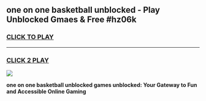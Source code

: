 
## one on one basketball unblocked - Play Unblocked Gmaes & Free #hz06k
<h3>
<a href="https://news.freeplayer.one?title=one_on_one_basketball_unblocked&ref=03M">CLICK TO PLAY</a></h3>
<hr>

<h3>
<a href="https://news.freeplayer.one?title=one_on_one_basketball_unblocked&ref=03M">CLICK 2 PLAY</a>
  
</h3>

<a href="https://news.freeplayer.one?title=one_on_one_basketball_unblocked&ref=03M"><img src="https://clearcache.store/games.png"></a>


**one on one basketball unblocked games unblocked: Your Gateway to Fun and Accessible Online Gaming**
